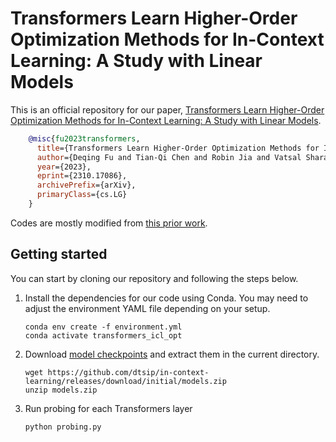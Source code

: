 # Transformers Learn Higher-Order Optimization Methods for In-Context Learning: A Study with Linear Models

This is an official repository for our paper, [Transformers Learn Higher-Order Optimization Methods for In-Context Learning: A Study with Linear Models](https://arxiv.org/abs/2310.17086).


```bibtex
    @misc{fu2023transformers,
      title={Transformers Learn Higher-Order Optimization Methods for In-Context Learning: A Study with Linear Models}, 
      author={Deqing Fu and Tian-Qi Chen and Robin Jia and Vatsal Sharan},
      year={2023},
      eprint={2310.17086},
      archivePrefix={arXiv},
      primaryClass={cs.LG}
    }
```

Codes are mostly modified from [this prior work](https://github.com/dtsip/in-context-learning/).

## Getting started
You can start by cloning our repository and following the steps below.

1. Install the dependencies for our code using Conda. You may need to adjust the environment YAML file depending on your setup.

    ```
    conda env create -f environment.yml
    conda activate transformers_icl_opt
    ```

2. Download [model checkpoints](https://github.com/dtsip/in-context-learning/releases/download/initial/models.zip) and extract them in the current directory.

    ```
    wget https://github.com/dtsip/in-context-learning/releases/download/initial/models.zip
    unzip models.zip
    ```

3. Run probing for each Transformers layer

    ```
    python probing.py
    ```
